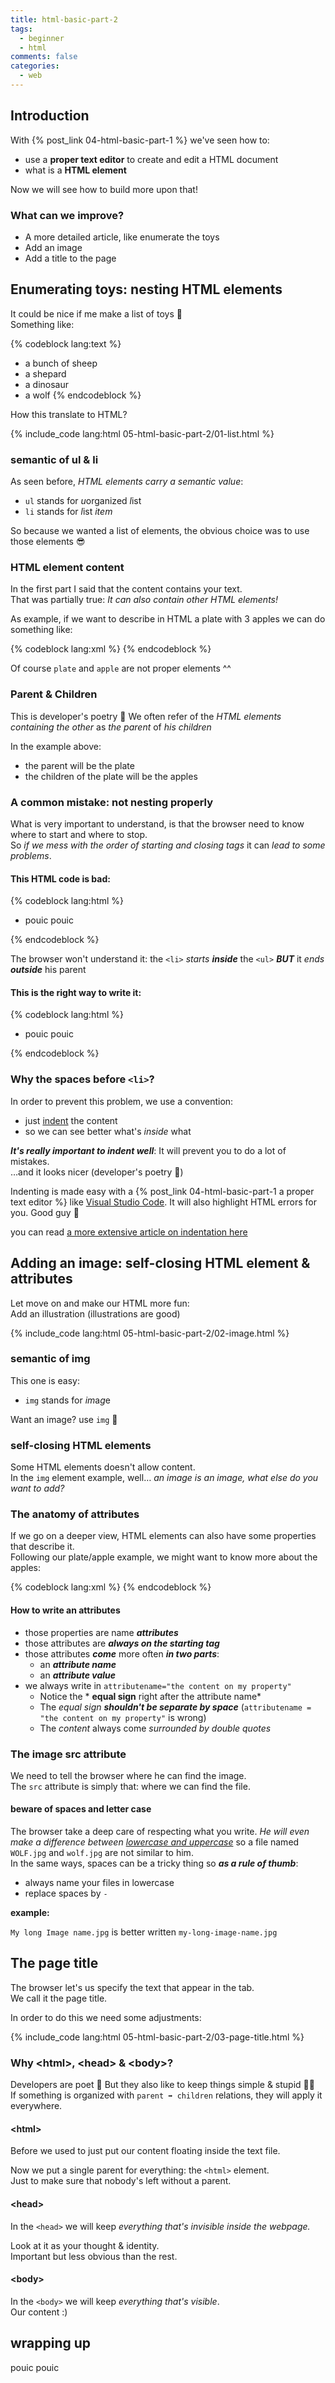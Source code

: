 ```yaml
---
title: html-basic-part-2
tags:
  - beginner
  - html
comments: false
categories:
  - web
---
```


## Introduction

With {% post_link 04-html-basic-part-1 %} we've seen how to:

- use a **proper text editor** to create and edit a HTML document
- what is a **HTML element**

Now we will see how to build more upon that!

<!-- more -->

### What can we improve?

- A more detailed article, like enumerate the toys
- Add an image
- Add a title to the page

## Enumerating toys: nesting HTML elements

<!-- Illustrations of toys -->

It could be nice if me make a list of toys 🐑  
Something like: 

[//]: # ( Don't use backtrick as it mess with further include_code )
{% codeblock lang:text %}
- a bunch of sheep
- a shepard
- a dinosaur
- a wolf
{% endcodeblock %}

How this translate to HTML?

{% include_code lang:html 05-html-basic-part-2/01-list.html %}

### semantic of ul & li

<!-- Illustrations of an HTML element containing other html elements -->

As seen before, *HTML elements carry a semantic value*:  

- `ul` stands for *u*organized *l*ist
- `li` stands for *l*ist *item*

So because we wanted a list of elements, the obvious choice was to use those elements 😎


### HTML element content

<!-- Illustrations of a plate with apples -->

In the first part I said that the content contains your text.  
That was partially true: *It can also contain other HTML elements!*  

As example, if we want to describe in HTML a plate with 3 apples we can do something like:

[//]: # ( Don't use backtrick as it mess with further include_code )
{% codeblock lang:xml %}
<plate>
  <apple></apple>
  <apple></apple>
  <apple></apple>
</plate>
{% endcodeblock %}

Of course `plate` and `apple` are not proper elements ^^

### Parent & Children

This is developer's poetry 🌈 
We often refer of the *HTML elements containing the other* as *the parent* of *his children*  

In the example above:

- the parent will be the plate
- the children of the plate will be the apples

### A common mistake: not nesting properly

<!-- Illustrations of an a plate overlapping an apple -->

What is very important to understand, is that the browser need to know where to start and where to stop.  
So *if we mess with the order of starting and closing tags* it can *lead to some problems*.

#### This HTML code is bad:

[//]: # ( Don't use backtrick as it mess with further include_code )
{% codeblock lang:html %}
<ul>
  <li>pouic pouic
</ul>
  </li>
{% endcodeblock %}

The browser won't understand it: 
the `<li>` *starts **inside*** the `<ul>` 
***BUT***
it *ends **outside*** his parent

#### This is the right way to write it:

[//]: # ( Don't use backtrick as it mess with further include_code )
{% codeblock lang:html %}
<ul>
  <li>pouic pouic</li>
</ul>
{% endcodeblock %}

### Why the spaces before `<li>`?

<!-- Illustration a rainbow of indentation -->

In order to prevent this problem, we use a convention:

  - just [indent](https://en.wikipedia.org/wiki/Indentation_style) the content
  - so we can see better what's *inside* what

***It's really important to indent well***: It will prevent you to do a lot of mistakes.  
…and it looks nicer (developer's poetry 🌈)

Indenting is made easy with a {% post_link 04-html-basic-part-1 a proper text editor %} like [Visual Studio Code](https://code.visualstudio.com/). 
It will also highlight HTML errors for you. Good guy 🤩

you can read [a more extensive article on indentation here](https://www.granneman.com/webdev/coding/formatting-and-indenting-your-html/)

## Adding an image: self-closing HTML element & attributes

<!-- Illustration ?? -->

Let move on and make our HTML more fun:  
Add an illustration (illustrations are good)

{% include_code lang:html 05-html-basic-part-2/02-image.html %}

### semantic of img

This one is easy:

- `img` stands for *im*a*g*e

Want an image? use `img` 🌆

### self-closing HTML elements

<!-- Illustration an HTML who doesn't to have children -->

Some HTML elements doesn't allow content.  
In the `img` element example, well… *an image is an image, what else do you want to add?*

### The anatomy of attributes

<!-- Illustration XRay of a tag -->

If we go on a deeper view, HTML elements can also have some properties that describe it.  
Following our plate/apple example, we might want to know more about the apples:

[//]: # ( Don't use backtrick as it mess with further include_code )
{% codeblock lang:xml %}
<plate>
  <apple skin="pink" taste="sugary" />
  <apple skin="blue" taste="sour" />
  <apple skin="soft-pink" taste="not so much" />
</plate>
{% endcodeblock %}

#### How to write an attributes

<!-- Illustration an attribute -->

- those properties are name ***attributes***
- those attributes are ***always on the starting tag***
- those attributes ***come*** more often ***in two parts***:
  - an ***attribute name***
  - an ***attribute value***
- we always write in `attributename="the content on my property"`  
  - Notice the * **equal sign** right after the attribute name*
  - The *equal sign **shouldn't be separate by space***  (`attributename = "the content on my property"` is wrong)
  - The *content* always come *surrounded by double quotes*

### The image src attribute

We need to tell the browser where he can find the image.  
The `src` attribute is simply that: where we can find the file.

#### beware of spaces and letter case

The browser take a deep care of respecting what you write. 
*He will even make a difference between [lowercase and uppercase](https://en.wikipedia.org/wiki/Letter_case)* so a file named `WOLF.jpg` and `wolf.jpg` are not similar to him.  
In the same ways, spaces can be a tricky thing so ***as a rule of thumb***:

- always name your files in lowercase
- replace spaces by `-`

**example:**

`My long Image name.jpg` is better written `my-long-image-name.jpg`

## The page title

The browser let's us specify the text that appear in the tab.  
We call it the page title.

In order to do this we need some adjustments:

{% include_code lang:html 05-html-basic-part-2/03-page-title.html %}

### Why <html\>, <head\> & <body\>?

<!-- Illustration: a man html webpage -->

Developers are poet 🌈 But they also like to keep things simple & stupid 👷‍♀   
If something is organized with `parent ➡️ children` relations, they will apply it everywhere.  

#### <html\>

Before we used to just put our content floating inside the text file.  

Now we put a single parent for everything: the `<html>` element.  
Just to make sure that nobody's left without a parent.

#### <head\>

In the `<head>` we will keep *everything that's invisible inside the webpage.*  

Look at it as your thought & identity.  
Important but less obvious than the rest.

#### <body\>

In the `<body>` we will keep *everything that's visible*.  
Our content :)

## wrapping up

pouic pouic

